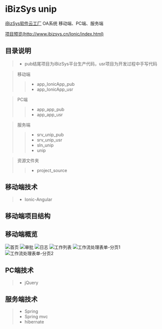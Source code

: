 # iBizSys unip
[iBizSys软件云工厂](http://www.ibizsys.cn/ibizsys/indexview) OA系统
移动端、PC端、服务端

[项目预览(http://www.ibizsys.cn/Ionic/index.html)](http://www.ibizsys.cn/Ionic/index.html)

## 目录说明
> * pub结尾项目为iBizSys平台生产代码，usr项目为开发过程中手写代码

> 移动端
>> * app_IonicApp_pub
>> * app_IonicApp_usr

> PC端
>> * app_app_pub
>> * app_app_usr

> 服务端
>> * srv_unip_pub
>> * srv_unip_usr
>> * sln_unip
>> * unip

> 资源文件夹
>> * project_source

## 移动端技术
> * Ionic-Angular

## 移动端项目结构


## 移动端概览
![首页](readme-source/home.png "首页")
![审批](readme-source/approved.png "审批")
![日志](readme-source/log.png "日志")
![工作列表](readme-source/md-tab-exp.png "工作列表")
![工作流处理表单-分页1](readme-source/sp_tab1.png "工作流处理表单页")
![工作流处理表单-分页2](readme-source/sp_tab2.png "工作流处理表单页")

## PC端技术
> * jQuery

## 服务端技术
> * Spring
> * Spring mvc
> * hibernate

